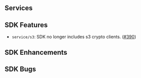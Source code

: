 Services
---

SDK Features
---
* `service/s3`: SDK no longer includes s3 crypto clients. ([#390](https://github.com/aws/aws-sdk-go-v2/pull/390))

SDK Enhancements
---
  
SDK Bugs
---
